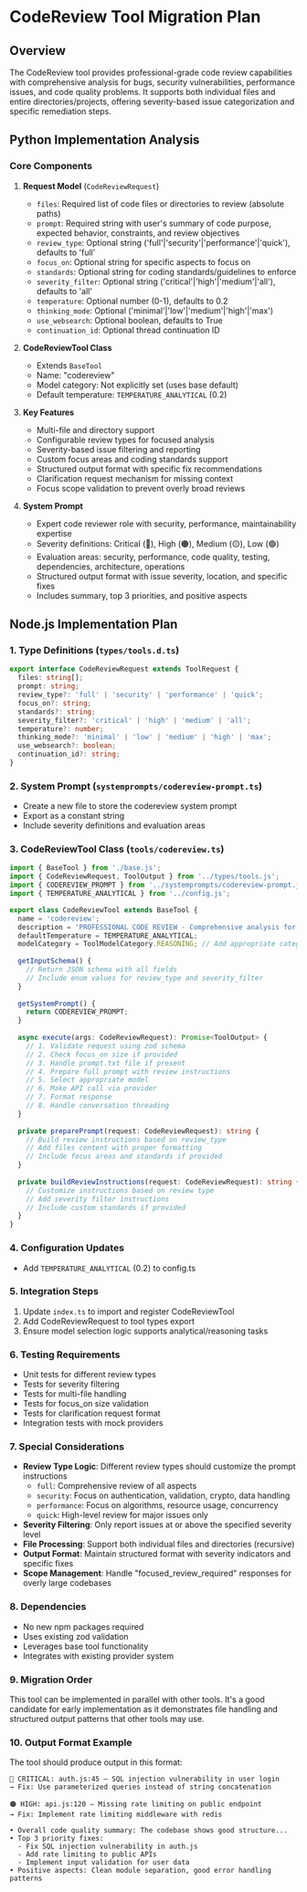 # CodeReview Tool Migration Plan

## Overview
The CodeReview tool provides professional-grade code review capabilities with comprehensive analysis for bugs, security vulnerabilities, performance issues, and code quality problems. It supports both individual files and entire directories/projects, offering severity-based issue categorization and specific remediation steps.

## Python Implementation Analysis

### Core Components

1. **Request Model** (`CodeReviewRequest`)
   - `files`: Required list of code files or directories to review (absolute paths)
   - `prompt`: Required string with user's summary of code purpose, expected behavior, constraints, and review objectives
   - `review_type`: Optional string ('full'|'security'|'performance'|'quick'), defaults to 'full'
   - `focus_on`: Optional string for specific aspects to focus on
   - `standards`: Optional string for coding standards/guidelines to enforce
   - `severity_filter`: Optional string ('critical'|'high'|'medium'|'all'), defaults to 'all'
   - `temperature`: Optional number (0-1), defaults to 0.2
   - `thinking_mode`: Optional ('minimal'|'low'|'medium'|'high'|'max')
   - `use_websearch`: Optional boolean, defaults to True
   - `continuation_id`: Optional thread continuation ID

2. **CodeReviewTool Class**
   - Extends `BaseTool`
   - Name: "codereview"
   - Model category: Not explicitly set (uses base default)
   - Default temperature: `TEMPERATURE_ANALYTICAL` (0.2)

3. **Key Features**
   - Multi-file and directory support
   - Configurable review types for focused analysis
   - Severity-based issue filtering and reporting
   - Custom focus areas and coding standards support
   - Structured output format with specific fix recommendations
   - Clarification request mechanism for missing context
   - Focus scope validation to prevent overly broad reviews

4. **System Prompt**
   - Expert code reviewer role with security, performance, maintainability expertise
   - Severity definitions: Critical (🔴), High (🟠), Medium (🟡), Low (🟢)
   - Evaluation areas: security, performance, code quality, testing, dependencies, architecture, operations
   - Structured output format with issue severity, location, and specific fixes
   - Includes summary, top 3 priorities, and positive aspects

## Node.js Implementation Plan

### 1. Type Definitions (`types/tools.d.ts`)
```typescript
export interface CodeReviewRequest extends ToolRequest {
  files: string[];
  prompt: string;
  review_type?: 'full' | 'security' | 'performance' | 'quick';
  focus_on?: string;
  standards?: string;
  severity_filter?: 'critical' | 'high' | 'medium' | 'all';
  temperature?: number;
  thinking_mode?: 'minimal' | 'low' | 'medium' | 'high' | 'max';
  use_websearch?: boolean;
  continuation_id?: string;
}
```

### 2. System Prompt (`systemprompts/codereview-prompt.ts`)
- Create a new file to store the codereview system prompt
- Export as a constant string
- Include severity definitions and evaluation areas

### 3. CodeReviewTool Class (`tools/codereview.ts`)
```typescript
import { BaseTool } from './base.js';
import { CodeReviewRequest, ToolOutput } from '../types/tools.js';
import { CODEREVIEW_PROMPT } from '../systemprompts/codereview-prompt.js';
import { TEMPERATURE_ANALYTICAL } from '../config.js';

export class CodeReviewTool extends BaseTool {
  name = 'codereview';
  description = 'PROFESSIONAL CODE REVIEW - Comprehensive analysis for bugs...';
  defaultTemperature = TEMPERATURE_ANALYTICAL;
  modelCategory = ToolModelCategory.REASONING; // Add appropriate category
  
  getInputSchema() {
    // Return JSON schema with all fields
    // Include enum values for review_type and severity_filter
  }
  
  getSystemPrompt() {
    return CODEREVIEW_PROMPT;
  }
  
  async execute(args: CodeReviewRequest): Promise<ToolOutput> {
    // 1. Validate request using zod schema
    // 2. Check focus_on size if provided
    // 3. Handle prompt.txt file if present
    // 4. Prepare full prompt with review instructions
    // 5. Select appropriate model
    // 6. Make API call via provider
    // 7. Format response
    // 8. Handle conversation threading
  }
  
  private preparePrompt(request: CodeReviewRequest): string {
    // Build review instructions based on review_type
    // Add files content with proper formatting
    // Include focus areas and standards if provided
  }
  
  private buildReviewInstructions(request: CodeReviewRequest): string {
    // Customize instructions based on review type
    // Add severity filter instructions
    // Include custom standards if provided
  }
}
```

### 4. Configuration Updates
- Add `TEMPERATURE_ANALYTICAL` (0.2) to config.ts

### 5. Integration Steps
1. Update `index.ts` to import and register CodeReviewTool
2. Add CodeReviewRequest to tool types export
3. Ensure model selection logic supports analytical/reasoning tasks

### 6. Testing Requirements
- Unit tests for different review types
- Tests for severity filtering
- Tests for multi-file handling
- Tests for focus_on size validation
- Tests for clarification request format
- Integration tests with mock providers

### 7. Special Considerations
- **Review Type Logic**: Different review types should customize the prompt instructions
  - `full`: Comprehensive review of all aspects
  - `security`: Focus on authentication, validation, crypto, data handling
  - `performance`: Focus on algorithms, resource usage, concurrency
  - `quick`: High-level review for major issues only
- **Severity Filtering**: Only report issues at or above the specified severity level
- **File Processing**: Support both individual files and directories (recursive)
- **Output Format**: Maintain structured format with severity indicators and specific fixes
- **Scope Management**: Handle "focused_review_required" responses for overly large codebases

### 8. Dependencies
- No new npm packages required
- Uses existing zod validation
- Leverages base tool functionality
- Integrates with existing provider system

### 9. Migration Order
This tool can be implemented in parallel with other tools. It's a good candidate for early implementation as it demonstrates file handling and structured output patterns that other tools may use.

### 10. Output Format Example
The tool should produce output in this format:
```
🔴 CRITICAL: auth.js:45 – SQL injection vulnerability in user login
→ Fix: Use parameterized queries instead of string concatenation

🟠 HIGH: api.js:120 – Missing rate limiting on public endpoint
→ Fix: Implement rate limiting middleware with redis

• Overall code quality summary: The codebase shows good structure...
• Top 3 priority fixes:
  - Fix SQL injection vulnerability in auth.js
  - Add rate limiting to public APIs
  - Implement input validation for user data
• Positive aspects: Clean module separation, good error handling patterns
```
